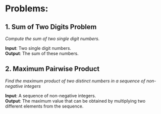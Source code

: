 # Problems:

## 1. Sum of Two Digits Problem

*Compute the sum of two single digit numbers.*

**Input**: Two single digit numbers.\
**Output**: The sum of these numbers.


## 2. Maximum Pairwise Product

*Find the maximum product of two distinct numbers in a sequence of non-negative integers*

**Input**: A sequence of non-negative integers.\
**Output**: The maximum value that can be obtained by multiplying two different elements from the sequence.
